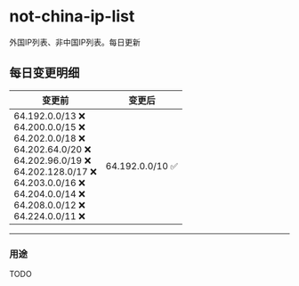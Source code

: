 # not-china-ip-list
外国IP列表、非中国IP列表。每日更新

每日变更明细
--------------------
|  变更前   | 变更后 |
|  ----  | ----  |
|  64.192.0.0/13 :x: <br> 64.200.0.0/15 :x: <br> 64.202.0.0/18 :x: <br> 64.202.64.0/20 :x: <br> 64.202.96.0/19 :x: <br> 64.202.128.0/17 :x: <br> 64.203.0.0/16 :x: <br> 64.204.0.0/14 :x: <br> 64.208.0.0/12 :x: <br> 64.224.0.0/11 :x: <br> | 64.192.0.0/10 :white_check_mark: | 

--------------------
### 用途
TODO
